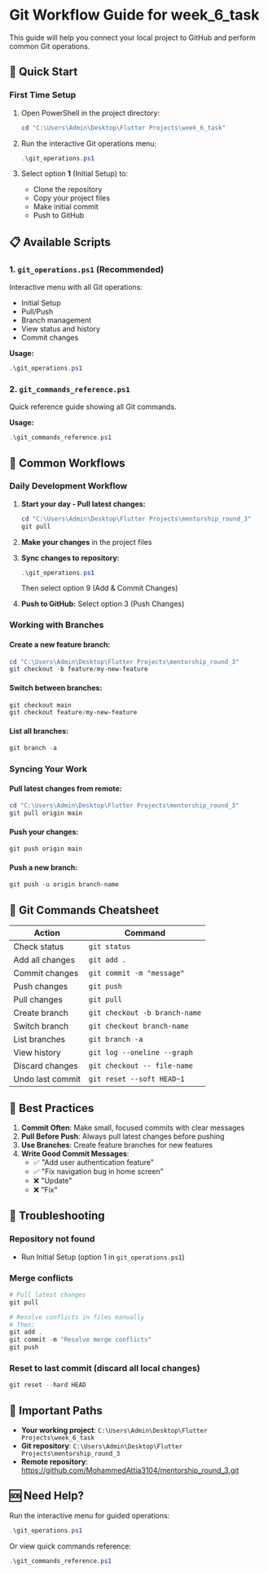 # Git Workflow Guide for week_6_task

This guide will help you connect your local project to GitHub and perform common Git operations.

## 🚀 Quick Start

### First Time Setup

1. Open PowerShell in the project directory:
   ```powershell
   cd "C:\Users\Admin\Desktop\Flutter Projects\week_6_task"
   ```

2. Run the interactive Git operations menu:
   ```powershell
   .\git_operations.ps1
   ```

3. Select option **1** (Initial Setup) to:
   - Clone the repository
   - Copy your project files
   - Make initial commit
   - Push to GitHub

## 📋 Available Scripts

### 1. `git_operations.ps1` (Recommended)
Interactive menu with all Git operations:
- Initial Setup
- Pull/Push
- Branch management
- View status and history
- Commit changes

**Usage:**
```powershell
.\git_operations.ps1
```

### 2. `git_commands_reference.ps1`
Quick reference guide showing all Git commands.

**Usage:**
```powershell
.\git_commands_reference.ps1
```

## 🔄 Common Workflows

### Daily Development Workflow

1. **Start your day - Pull latest changes:**
   ```powershell
   cd "C:\Users\Admin\Desktop\Flutter Projects\mentorship_round_3"
   git pull
   ```

2. **Make your changes** in the project files

3. **Sync changes to repository:**
   ```powershell
   .\git_operations.ps1
   ```
   Then select option 9 (Add & Commit Changes)

4. **Push to GitHub:**
   Select option 3 (Push Changes)

### Working with Branches

#### Create a new feature branch:
```powershell
cd "C:\Users\Admin\Desktop\Flutter Projects\mentorship_round_3"
git checkout -b feature/my-new-feature
```

#### Switch between branches:
```powershell
git checkout main
git checkout feature/my-new-feature
```

#### List all branches:
```powershell
git branch -a
```

### Syncing Your Work

#### Pull latest changes from remote:
```powershell
cd "C:\Users\Admin\Desktop\Flutter Projects\mentorship_round_3"
git pull origin main
```

#### Push your changes:
```powershell
git push origin main
```

#### Push a new branch:
```powershell
git push -u origin branch-name
```

## 📝 Git Commands Cheatsheet

| Action | Command |
|--------|---------|
| Check status | `git status` |
| Add all changes | `git add .` |
| Commit changes | `git commit -m "message"` |
| Push changes | `git push` |
| Pull changes | `git pull` |
| Create branch | `git checkout -b branch-name` |
| Switch branch | `git checkout branch-name` |
| List branches | `git branch -a` |
| View history | `git log --oneline --graph` |
| Discard changes | `git checkout -- file-name` |
| Undo last commit | `git reset --soft HEAD~1` |

## 🎯 Best Practices

1. **Commit Often**: Make small, focused commits with clear messages
2. **Pull Before Push**: Always pull latest changes before pushing
3. **Use Branches**: Create feature branches for new features
4. **Write Good Commit Messages**: 
   - ✅ "Add user authentication feature"
   - ✅ "Fix navigation bug in home screen"
   - ❌ "Update"
   - ❌ "Fix"

## 🔧 Troubleshooting

### Repository not found
- Run Initial Setup (option 1 in `git_operations.ps1`)

### Merge conflicts
```powershell
# Pull latest changes
git pull

# Resolve conflicts in files manually
# Then:
git add .
git commit -m "Resolve merge conflicts"
git push
```

### Reset to last commit (discard all local changes)
```powershell
git reset --hard HEAD
```

## 📍 Important Paths

- **Your working project**: `C:\Users\Admin\Desktop\Flutter Projects\week_6_task`
- **Git repository**: `C:\Users\Admin\Desktop\Flutter Projects\mentorship_round_3`
- **Remote repository**: https://github.com/MohammedAttia3104/mentorship_round_3.git

## 🆘 Need Help?

Run the interactive menu for guided operations:
```powershell
.\git_operations.ps1
```

Or view quick commands reference:
```powershell
.\git_commands_reference.ps1
```

